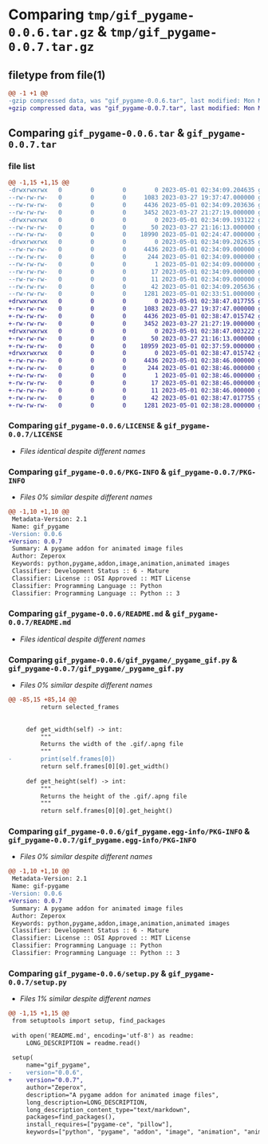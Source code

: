 # Comparing `tmp/gif_pygame-0.0.6.tar.gz` & `tmp/gif_pygame-0.0.7.tar.gz`

## filetype from file(1)

```diff
@@ -1 +1 @@
-gzip compressed data, was "gif_pygame-0.0.6.tar", last modified: Mon May  1 02:34:09 2023, max compression
+gzip compressed data, was "gif_pygame-0.0.7.tar", last modified: Mon May  1 02:38:47 2023, max compression
```

## Comparing `gif_pygame-0.0.6.tar` & `gif_pygame-0.0.7.tar`

### file list

```diff
@@ -1,15 +1,15 @@
-drwxrwxrwx   0        0        0        0 2023-05-01 02:34:09.204635 gif_pygame-0.0.6/
--rw-rw-rw-   0        0        0     1083 2023-03-27 19:37:47.000000 gif_pygame-0.0.6/LICENSE
--rw-rw-rw-   0        0        0     4436 2023-05-01 02:34:09.203636 gif_pygame-0.0.6/PKG-INFO
--rw-rw-rw-   0        0        0     3452 2023-03-27 21:27:19.000000 gif_pygame-0.0.6/README.md
-drwxrwxrwx   0        0        0        0 2023-05-01 02:34:09.193122 gif_pygame-0.0.6/gif_pygame/
--rw-rw-rw-   0        0        0       50 2023-03-27 21:16:13.000000 gif_pygame-0.0.6/gif_pygame/__init__.py
--rw-rw-rw-   0        0        0    18990 2023-05-01 02:24:47.000000 gif_pygame-0.0.6/gif_pygame/_pygame_gif.py
-drwxrwxrwx   0        0        0        0 2023-05-01 02:34:09.202635 gif_pygame-0.0.6/gif_pygame.egg-info/
--rw-rw-rw-   0        0        0     4436 2023-05-01 02:34:09.000000 gif_pygame-0.0.6/gif_pygame.egg-info/PKG-INFO
--rw-rw-rw-   0        0        0      244 2023-05-01 02:34:09.000000 gif_pygame-0.0.6/gif_pygame.egg-info/SOURCES.txt
--rw-rw-rw-   0        0        0        1 2023-05-01 02:34:09.000000 gif_pygame-0.0.6/gif_pygame.egg-info/dependency_links.txt
--rw-rw-rw-   0        0        0       17 2023-05-01 02:34:09.000000 gif_pygame-0.0.6/gif_pygame.egg-info/requires.txt
--rw-rw-rw-   0        0        0       11 2023-05-01 02:34:09.000000 gif_pygame-0.0.6/gif_pygame.egg-info/top_level.txt
--rw-rw-rw-   0        0        0       42 2023-05-01 02:34:09.205636 gif_pygame-0.0.6/setup.cfg
--rw-rw-rw-   0        0        0     1281 2023-05-01 02:33:51.000000 gif_pygame-0.0.6/setup.py
+drwxrwxrwx   0        0        0        0 2023-05-01 02:38:47.017755 gif_pygame-0.0.7/
+-rw-rw-rw-   0        0        0     1083 2023-03-27 19:37:47.000000 gif_pygame-0.0.7/LICENSE
+-rw-rw-rw-   0        0        0     4436 2023-05-01 02:38:47.015742 gif_pygame-0.0.7/PKG-INFO
+-rw-rw-rw-   0        0        0     3452 2023-03-27 21:27:19.000000 gif_pygame-0.0.7/README.md
+drwxrwxrwx   0        0        0        0 2023-05-01 02:38:47.003222 gif_pygame-0.0.7/gif_pygame/
+-rw-rw-rw-   0        0        0       50 2023-03-27 21:16:13.000000 gif_pygame-0.0.7/gif_pygame/__init__.py
+-rw-rw-rw-   0        0        0    18959 2023-05-01 02:37:59.000000 gif_pygame-0.0.7/gif_pygame/_pygame_gif.py
+drwxrwxrwx   0        0        0        0 2023-05-01 02:38:47.015742 gif_pygame-0.0.7/gif_pygame.egg-info/
+-rw-rw-rw-   0        0        0     4436 2023-05-01 02:38:46.000000 gif_pygame-0.0.7/gif_pygame.egg-info/PKG-INFO
+-rw-rw-rw-   0        0        0      244 2023-05-01 02:38:46.000000 gif_pygame-0.0.7/gif_pygame.egg-info/SOURCES.txt
+-rw-rw-rw-   0        0        0        1 2023-05-01 02:38:46.000000 gif_pygame-0.0.7/gif_pygame.egg-info/dependency_links.txt
+-rw-rw-rw-   0        0        0       17 2023-05-01 02:38:46.000000 gif_pygame-0.0.7/gif_pygame.egg-info/requires.txt
+-rw-rw-rw-   0        0        0       11 2023-05-01 02:38:46.000000 gif_pygame-0.0.7/gif_pygame.egg-info/top_level.txt
+-rw-rw-rw-   0        0        0       42 2023-05-01 02:38:47.017755 gif_pygame-0.0.7/setup.cfg
+-rw-rw-rw-   0        0        0     1281 2023-05-01 02:38:28.000000 gif_pygame-0.0.7/setup.py
```

### Comparing `gif_pygame-0.0.6/LICENSE` & `gif_pygame-0.0.7/LICENSE`

 * *Files identical despite different names*

### Comparing `gif_pygame-0.0.6/PKG-INFO` & `gif_pygame-0.0.7/PKG-INFO`

 * *Files 0% similar despite different names*

```diff
@@ -1,10 +1,10 @@
 Metadata-Version: 2.1
 Name: gif_pygame
-Version: 0.0.6
+Version: 0.0.7
 Summary: A pygame addon for animated image files
 Author: Zeperox
 Keywords: python,pygame,addon,image,animation,animated images
 Classifier: Development Status :: 6 - Mature
 Classifier: License :: OSI Approved :: MIT License
 Classifier: Programming Language :: Python
 Classifier: Programming Language :: Python :: 3
```

### Comparing `gif_pygame-0.0.6/README.md` & `gif_pygame-0.0.7/README.md`

 * *Files identical despite different names*

### Comparing `gif_pygame-0.0.6/gif_pygame/_pygame_gif.py` & `gif_pygame-0.0.7/gif_pygame/_pygame_gif.py`

 * *Files 0% similar despite different names*

```diff
@@ -85,15 +85,14 @@
         return selected_frames
 
 
     def get_width(self) -> int:
         """
         Returns the width of the .gif/.apng file
         """
-        print(self.frames[0])
         return self.frames[0][0].get_width()
 
     def get_height(self) -> int:
         """
         Returns the height of the .gif/.apng file
         """
         return self.frames[0][0].get_height()
```

### Comparing `gif_pygame-0.0.6/gif_pygame.egg-info/PKG-INFO` & `gif_pygame-0.0.7/gif_pygame.egg-info/PKG-INFO`

 * *Files 0% similar despite different names*

```diff
@@ -1,10 +1,10 @@
 Metadata-Version: 2.1
 Name: gif-pygame
-Version: 0.0.6
+Version: 0.0.7
 Summary: A pygame addon for animated image files
 Author: Zeperox
 Keywords: python,pygame,addon,image,animation,animated images
 Classifier: Development Status :: 6 - Mature
 Classifier: License :: OSI Approved :: MIT License
 Classifier: Programming Language :: Python
 Classifier: Programming Language :: Python :: 3
```

### Comparing `gif_pygame-0.0.6/setup.py` & `gif_pygame-0.0.7/setup.py`

 * *Files 1% similar despite different names*

```diff
@@ -1,15 +1,15 @@
 from setuptools import setup, find_packages
 
 with open('README.md', encoding='utf-8') as readme:
     LONG_DESCRIPTION = readme.read()
 
 setup(
     name="gif_pygame",
-    version="0.0.6",
+    version="0.0.7",
     author="Zeperox",
     description="A pygame addon for animated image files",
     long_description=LONG_DESCRIPTION,
     long_description_content_type="text/markdown",
     packages=find_packages(),
     install_requires=["pygame-ce", "pillow"],
     keywords=["python", "pygame", "addon", "image", "animation", "animated images"],
```

